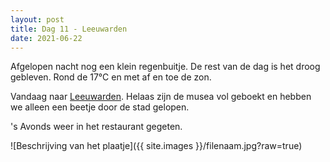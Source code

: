 ```yaml
---
layout: post
title: Dag 11 - Leeuwarden
date: 2021-06-22
---
```

Afgelopen nacht nog een klein regenbuitje. De rest van de dag is het droog gebleven. Rond de 17°C en met af en toe de zon.  

Vandaag naar [Leeuwarden](https://nl.wikipedia.org/wiki/Leeuwarden_(stad)). Helaas zijn de musea vol geboekt en hebben we alleen een beetje door de stad gelopen.  

's Avonds weer in het restaurant gegeten.

![Beschrijving van het plaatje]({{ site.images }}/filenaam.jpg?raw=true)
